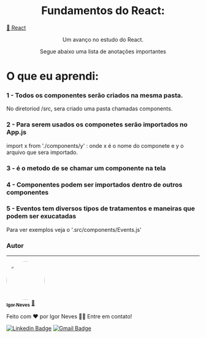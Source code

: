 <h1 align="center">Fundamentos do React:</h1>

<a href="https://pt-br.reactjs.org/">🔗 React</a>
</h1>
<p align="center">Um avanço no estudo do React.</p>
<p align="center">Segue abaixo uma lista de anotações importantes</p>

O que eu aprendi:
=================

<h3>1 - Todos os componentes serão criados na mesma pasta.</h3>
<p> No diretoriod /src, sera criado uma pasta chamadas components.</p>

<h3>2 - Para serem usados os componetes serão importados no App.js</h3>
<p>import x from './components/y' : onde x é o nome do componete e y o arquivo que sera importado.</p>

<h3>3 -  <MyComponent/> é o metodo de se chamar um componente na tela</h3>

<h3>4 - Componentes podem ser importados dentro de outros componentes</h3>

<h3>5 - Eventos tem diversos tipos de tratamentos e maneiras que podem ser exucatadas</h3>
<p>Para ver exemplos veja o '.src/components/Events.js'</p>






### Autor
---

<a href="https://www.linkedin.com/in/igor-neves-5459b0186/">
 <img style="border-radius: 50%;" src="https://instagram.fcnf1-1.fna.fbcdn.net/v/t51.2885-15/240646454_644548266522378_6425989851808428144_n.jpg?stp=dst-jpg_e35&_nc_ht=instagram.fcnf1-1.fna.fbcdn.net&_nc_cat=106&_nc_ohc=hXSH9UP1jUoAX90wgfW&edm=ALQROFkBAAAA&ccb=7-4&ig_cache_key=MjY0ODM4MTM5OTMxMTEyNzYzMA%3D%3D.2-ccb7-4&oh=00_AT_iD0Yd4Ml7q28Q_Hhm62MglwW8-M64DXDuUkRrrJv7aA&oe=62704549&_nc_sid=30a2ef" width="100px;" alt=""/>
 <br />
 <sub><b>Igor Neves</b></sub></a> <a href="https://www.linkedin.com/in/igor-neves-5459b0186/" title="Rocketseat">🚀</a>


Feito com ❤️ por Igor Neves 👋🏽 Entre em contato!

[![Linkedin Badge](https://img.shields.io/badge/-Igor-blue?style=flat-square&logo=Linkedin&logoColor=white&link=https://www.linkedin.com/in/igor-neves-5459b0186/)](https://www.linkedin.com/in/igor-neves-5459b0186/) 
[![Gmail Badge](https://img.shields.io/badge/-yigorneves@gmail.com-c14438?style=flat-square&logo=Gmail&logoColor=white&link=mailto:tgmarinho@gmail.com)](mailto:yigorneves@gmail.com)